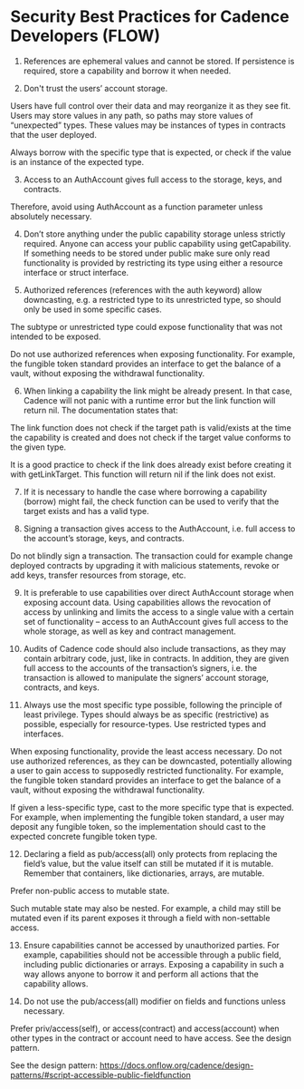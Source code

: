 # Security Best Practices for Cadence Developers (FLOW)

1. References are ephemeral values and cannot be stored. If persistence is required, store a capability and borrow it when needed.

2. Don't trust the users’ account storage. 

Users have full control over their data and may reorganize it as they see fit. Users may store values in any path, so paths may store values of “unexpected” types. These values may be instances of types in contracts that the user deployed.

Always borrow with the specific type that is expected, or check if the value is an instance of the expected type.


3. Access to an AuthAccount gives full access to the storage, keys, and contracts. 

Therefore, avoid using AuthAccount as a function parameter unless absolutely necessary.


4. Don’t store anything under the public capability storage unless strictly required. Anyone can access your public capability using getCapability. If something needs to be stored under public make sure only read functionality is provided by restricting its type using either a resource interface or struct interface.


5. Authorized references (references with the auth keyword) allow downcasting, e.g. a restricted type to its unrestricted type, so should only be used in some specific cases.

The subtype or unrestricted type could expose functionality that was not intended to be exposed.

Do not use authorized references when exposing functionality. For example, the fungible token standard provides an interface to get the balance of a vault, without exposing the withdrawal functionality.

6. When linking a capability the link might be already present. In that case, Cadence will not panic with a runtime error but the link function will return nil. The documentation states that:

The link function does not check if the target path is valid/exists at the time the capability is created and does not check if the target value conforms to the given type.

It is a good practice to check if the link does already exist before creating it with getLinkTarget. This function will return nil if the link does not exist.


7. If it is necessary to handle the case where borrowing a capability (borrow) might fail, the check function can be used to verify that the target exists and has a valid type.


8. Signing a transaction gives access to the AuthAccount, i.e. full access to the account’s storage, keys, and contracts. 

Do not blindly sign a transaction. The transaction could for example change deployed contracts by upgrading it with malicious statements, revoke or add keys, transfer resources from storage, etc.


9. It is preferable to use capabilities over direct AuthAccount storage when exposing account data. Using capabilities allows the revocation of access by unlinking and limits the access to a single value with a certain set of functionality – access to an AuthAccount gives full access to the whole storage, as well as key and contract management.


10. Audits of Cadence code should also include transactions, as they may contain arbitrary code, just, like in contracts. In addition, they are given full access to the accounts of the transaction’s signers, i.e. the transaction is allowed to manipulate the signers’ account storage, contracts, and keys.


11. Always use the most specific type possible, following the principle of least privilege.
Types should always be as specific (restrictive) as possible, especially for resource-types. Use restricted types and interfaces.

When exposing functionality, provide the least access necessary. Do not use authorized references, as they can be downcasted, potentially allowing a user to gain access to supposedly restricted functionality. For example, the fungible token standard provides an interface to get the balance of a vault, without exposing the withdrawal functionality.

If given a less-specific type, cast to the more specific type that is expected. For example, when implementing the fungible token standard, a user may deposit any fungible token, so the implementation should cast to the expected concrete fungible token type.


12. Declaring a field as pub/access(all) only protects from replacing the field’s value, but the value itself can still be mutated if it is mutable. Remember that containers, like dictionaries, arrays, are mutable.

Prefer non-public access to mutable state. 

Such mutable state may also be nested. For example, a child may still be mutated even if its parent exposes it through a field with non-settable access.


13. Ensure capabilities cannot be accessed by unauthorized parties. For example, capabilities should not be accessible through a public field, including public dictionaries or arrays. Exposing a capability in such a way allows anyone to borrow it and perform all actions that the capability allows. 


14. Do not use the pub/access(all) modifier on fields and functions unless necessary. 

Prefer priv/access(self), or access(contract) and access(account) when other types in the contract or account need to have access.
See the design pattern.	

See the design pattern: https://docs.onflow.org/cadence/design-patterns/#script-accessible-public-fieldfunction